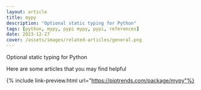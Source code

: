 ```yaml
---
layout: article
title: mypy
description: "Optional static typing for Python"
tags: [python, mypy, pypi mypy, pypi, references]
date: 2023-12-27
cover: /assets/images/related-articles/general.png
---
```


Optional static typing for Python

Here are some articles that you may find helpful

{% include link-preview.html url="https://piptrends.com/package/mypy"%}